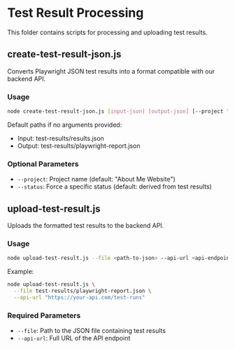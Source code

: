 # Test Result Processing

This folder contains scripts for processing and uploading test results.

## create-test-result-json.js

Converts Playwright JSON test results into a format compatible with our backend API.

### Usage

```bash
node create-test-result-json.js [input-json] [output-json] [--project "Project Name"] [--status "status"]
```

Default paths if no arguments provided:
- Input: test-results/results.json
- Output: test-results/playwright-report.json

### Optional Parameters

- `--project`: Project name (default: "About Me Website")
- `--status`: Force a specific status (default: derived from test results)

## upload-test-result.js

Uploads the formatted test results to the backend API.

### Usage

```bash
node upload-test-result.js --file <path-to-json> --api-url <api-endpoint>
```

Example:
```bash
node upload-test-result.js \
  --file test-results/playwright-report.json \
  --api-url "https://your-api.com/test-runs"
```

### Required Parameters

- `--file`: Path to the JSON file containing test results
- `--api-url`: Full URL of the API endpoint
